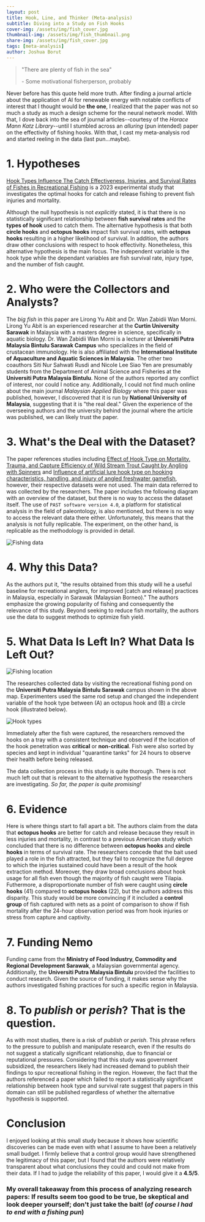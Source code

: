 ```yaml
---
layout: post
title: Hook, Line, and Thinker (Meta-analysis)
subtitle: Diving into a Study on Fish Hooks
cover-img: /assets/img/fish_cover.jpg
thumbnail-img: /assets/img/fish_thumbnail.png
share-img: /assets/img/fish_cover.jpg
tags: [meta-analysis]
author: Joshua Borut
---
```


> "There are plenty of fish in the sea"
>
> \- Some motivational fisherperson, probably

Never before has this quote held more truth. After finding a journal article about the application of AI for renewable energy with notable conflicts of interest that I thought would be __the one__, I realized that the paper was not so much a study as much a design scheme for the neural network model. With that, I dove back into the sea of journal articles--courtesy of the *Horace Mann Katz Library*--until I stumbled across an *alluring* (pun intended) paper on the effectivity of fishing hooks. With that, I cast my meta-analysis rod and started reeling in the data (last pun...maybe).

# 1. Hypotheses
[Hook Types Influence The Catch Effectiveness, Injuries, and Survival Rates of Fishes in Recreational Fishing](https://research-ebsco-com.horacemann.idm.oclc.org/c/qideok/viewer/pdf/n2ua7c4iav) is a 2023 experimental study that investigates the optimal hooks for catch and release fishing to prevent fish injuries and mortality. 

Although the null hypothesis is not *explicitly* stated, it is that there is no statistically significant relationship between __fish survival rates__ and the __types of hook__ used to catch them. The alternative hypothesis is that both __circle hooks__ and __octopus hooks__ impact fish survival rates, with __octopus hooks__ resulting in a higher likelihood of survival. In addition, the authors draw other conclusions with respect to hook effectivity. Nonetheless, this alternative hypothesis is the main focus. The independent variable is the hook type while the dependant variables are fish survival rate, injury type, and the number of fish caught. 

# 2. Who were the Collectors and Analysts?
The *big fish* in this paper are Lirong Yu Abit and Dr. Wan Zabidii Wan Morni. Lirong Yu Abit is an experienced researcher at the __Curtin University Sarawak__ in Malaysia with a masters degree in science, specifically in aquatic biology. Dr. Wan Zabidii Wan Morni is a lecturer at __Universiti Putra Malaysia Bintulu Sarawak Campus__ who specializes in the field of crustacean immunology. He is also affiliated with the __International Institute of Aquaculture and Aquatic Sciences in Malaysia__. The other two coauthors Siti Nur Sahwati Rusdi and Nicole Lee Siao Yen are presumably students from the Department of Animal Science and Fisheries at the __Universiti Putra Malaysia Bintulu__. None of the authors reported any conflict of interest, nor could I notice any. Additionally, I could not find much online about the main journal *Malaysian Applied Biology* where this paper was published, however, I discovered that it is run by __National University of Malaysia__, suggesting that it is "the real deal." Given the experience of the overseeing authors and the university behind the journal where the article was published, we can likely trust the paper.

# 3. What's the Deal with the Dataset?
The paper references studies including [Effect of Hook Type on Mortality, Trauma, and Capture Efficiency of Wild Stream Trout Caught by Angling with Spinners](https://afspubs.onlinelibrary.wiley.com/doi/10.1577/M02-171.1) and [Influence of artificial lure hook type on hooking characteristics, handling, and injury of angled freshwater gamefish](https://www.sciencedirect.com/science/article/abs/pii/S0165783621001843?via%3Dihub), however, their respective datasets were not used. The main data referred to was collected by the researchers. The paper includes the following diagram with an overview of the dataset, but there is no way to access the dataset itself. The use of `PAST software version 4.0`, a platform for statistical analysis in the field of paleontology, is also mentioned, but there is no way to access the relevant data there either. Unfortunately, this means that the analysis is not fully replicable. The experiment, on the other hand, is replicable as the methodology is provided in detail.

![Fishing data](/assets/img/fish_data.png)


# 4. Why this Data?

As the authors put it, "the results obtained from this study will he a useful baseline for recreational anglers, for improved [catch and release] practices in Malaysia, especially in Sarawak (Malaysian Borneo)." The authors emphasize the growing popularity of fishing and consequently the relevance of this study. Beyond seeking to reduce fish mortality, the authors use the data to suggest methods to optimize fish yield.

# 5. What Data Is Left In? What Data Is Left Out?
![Fishing location](/assets/img/fish_map.png)

The researches collected data by visiting the recreational fishing pond on the __Universiti Putra Malaysia Bintulu Sarawak__ campus shown in the above map. Experimenters used the same rod setup and changed the independent variable of the hook type between (A) an octopus hook and (B) a circle hook (illustrated below).

![Hook types](/assets/img/hook_types.png)

Immediately after the fish were captured, the researchers removed the hooks on a tray with a consistent technique and observed if the location of the hook penetration was __critical__ or __non-critical__. Fish were also sorted by species and kept in individual "quarantine tanks" for 24 hours to observe their health before being released. 

The data collection process in this study is quite thorough. There is not much left out that is relevant to the alternative hypothesis the researchers are investigating. *So far, the paper is quite promising!*

# 6. Evidence
Here is where things start to fall apart a bit. The authors claim from the data that __octopus hooks__ are better for catch and release because they result in less injuries and mortality, in contrast to a previous American study which concluded that there is no difference between __octopus hooks__ and __circle hooks__ in terms of survival rate. The researchers concede that the bait used played a role in the fish attracted, but they fail to recognize the full degree to which the injuries sustained could have been a result of the hook extraction method. Moreover, they draw broad conclusions about hook usage for all fish even though the majority of fish caught were Tilapia. Futhermore, a disproportionate number of fish were caught using __circle hooks__ (41) compared to __octopus hooks__ (22), but the authors address this disparity. This study would be more convincing if it included a __control group__ of fish captured with nets as a point of comparison to show if fish mortality after the 24-hour observation period was from hook injuries or stress from capture and captivity.

# 7. Funding Nemo
Funding came from the __Ministry of Food Industry, Commodity  and Regional  Development  Sarawak__, a Malaysian governmental agency. Additionally, the __Universiti Putra Malaysia Bintulu__ provided the facilities to conduct research. Given the source of funding, it makes sense why the authors investigated fishing practices for such a specific region in Malaysia.

# 8. To *publish* or *perish*? That is the question.

As with most studies, there is a risk of *publish* or *perish*. This phrase refers to the pressure to publish and manipulate research, even if the results do not suggest a statically significant relationship, due to financial or reputational pressures. Considering that this study was government subsidized, the researchers likely had increased demand to publish their findings to spur recreational fishing in the region. However, the fact that the authors referenced a paper which failed to report a statistically significant relationship between hook type and survival rate suggest that papers in this domain can still be published regardless of whether the alternative hypothesis is supported. 

# Conclusion

I enjoyed looking at this small study because it shows how scientific discoveries can be made even with what I assume to have been a relatively small budget. I firmly believe that a control group would have strengthened the legitimacy of this paper, but I found that the authors were relatively transparent about what conclusions they could and could not make from their data. If I had to judge the reliability of this paper, I would give it a __4.5/5__.

### My overall takeaway from this process of analyzing research papers: If results seem too good to be true, be skeptical and look deeper yourself; don't just take the bait! (*of course I had to end with a fishing pun*)